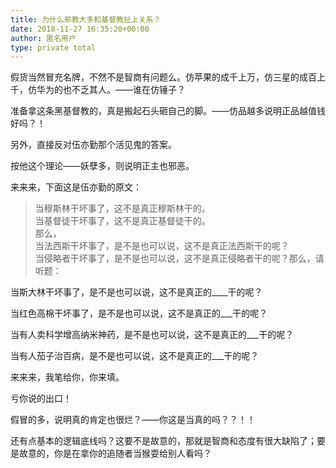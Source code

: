 ```yaml
---
title: 为什么邪教大多和基督教扯上关系？
date: 2018-11-27 16:35:20+00:00
author: 匿名用户
type: private total
---
```

假货当然冒充名牌，不然不是智商有问题么。仿苹果的成千上万，仿三星的成百上千，仿华为的也不乏其人。——谁在仿锤子？

准备拿这条黑基督教的，真是搬起石头砸自己的脚。——仿品越多说明正品越值钱好吗？！

  


  


另外，直接反对伍亦勤那个活见鬼的答案。

按他这个理论——妖孽多，则说明正主也邪恶。

来来来，下面这是伍亦勤的原文：


> 当穆斯林干坏事了，这不是真正穆斯林干的。  
> 当基督徒干坏事了，这不是真正基督徒干的。  
> 那么，  
> 当法西斯干坏事了，是不是也可以说，这不是真正法西斯干的呢？  
> 当侵略者干坏事了，是不是也可以说，这不是真正侵略者干的呢？那么，请听题：

当斯大林干坏事了，是不是也可以说，这不是真正的\_\_\_\_干的呢？

当红色高棉干坏事了，是不是也可以说，这不是真正的\_\_\_干的呢？

当有人卖科学增高纳米神药，是不是也可以说，这不是真正的\_\_\_干的呢？

当有人茄子治百病，是不是也可以说，这不是真正的\_\_\_干的呢？

来来来，我笔给你，你来填。

亏你说的出口！

假冒的多，说明真的肯定也很烂？——你这是当真的吗？？！！

还有点基本的逻辑底线吗？这要不是故意的，那就是智商和态度有很大缺陷了；要是故意的，你是在拿你的追随者当猴耍给别人看吗？


